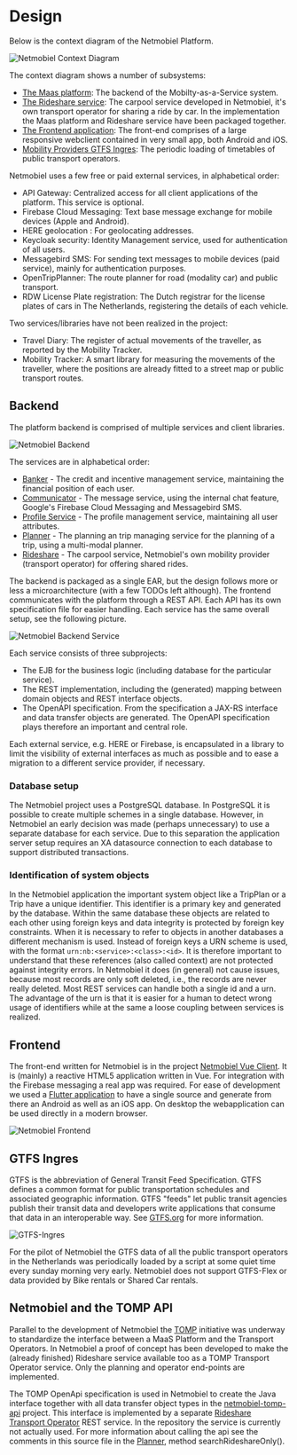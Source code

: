 # Design

Below is the context diagram of the Netmobiel Platform.

![Netmobiel Context Diagram](Netmobiel-Context-Diagram.png)

The context diagram shows a number of subsystems:
* [The Maas platform](#backend): The backend of the Mobilty-as-a-Service system.
* [The Rideshare service](#backend): The carpool service developed in Netmobiel, it's own transport operator for sharing a ride by car. In the implementation the Maas platform and Rideshare service have been packaged together.
* [The Frontend application](#frontend): The front-end comprises of a large responsive webclient contained in very small app, both Android and iOS.
* [Mobility Providers GTFS Ingres](#gtfs-ingres): The periodic loading of timetables of public transport operators.

Netmobiel uses a few free or paid external services, in alphabetical order:
* API Gateway: Centralized access  for all client applications of the platform. This service is optional.
* Firebase Cloud Messaging: Text base message exchange for mobile devices (Apple and Android).
* HERE geolocation : For geolocating addresses.
* Keycloak security: Identity Management service, used for authentication of all users.
* Messagebird SMS: For sending text messages to mobile devices (paid service), mainly for authentication purposes.
* OpenTripPlanner: The route planner for road (modality car) and public transport.
* RDW License Plate registration: The Dutch registrar for the license plates of cars in The Netherlands, registering the details of each vehicle.

Two services/libraries have not been realized in the project:
* Travel Diary: The register of actual movements of the traveller, as reported by the Mobility Tracker.
* Mobility Tracker: A smart library for measuring the movements of the traveller, where the positions are already fitted to a street map or public transport routes.

## Backend
The platform backend is comprised of multiple services and client libraries. 

![Netmobiel Backend](Netmobiel-Backend.png)

The services are in alphabetical order:
* [Banker](../netmobiel-banker-ejb/doc/design.md) - The credit and incentive management service, maintaining the financial position of each user.
* [Communicator](../netmobiel-communicator-ejb/doc/design.md) - The message service, using the internal chat feature, Google's Firebase Cloud Messaging and Messagebird SMS.
* [Profile Service](../netmobiel-profile-ejb/doc/design.md) - The profile management service, maintaining all user attributes.
* [Planner](../netmobiel-planner-ejb/doc/design.md) - The planning an trip managing service for the planning of a trip, using a multi-modal planner.
* [Rideshare](../netmobiel-rideshare-ejb/doc/design.md) - The carpool service, Netmobiel's own mobility provider (transport operator) for offering shared rides.

The backend is packaged as a single EAR, but the design follows more or less a microarchitecture (with a few TODOs left although). The frontend communicates with the platform through a REST API. Each API has its own specification file for easier handling. Each service has the same overall setup, see the following picture.

![Netmobiel Backend Service](Netmobiel-Backend-Service.png) 

Each service consists of three subprojects: 
 * The EJB for the business logic (including database for the particular service).
 * The REST implementation, including the (generated) mapping between domain objects and REST interface objects.
 * The OpenAPI specification. From the specification a JAX-RS interface and data transfer objects are generated. The OpenAPI specification plays therefore an important and central role.
 
Each external service, e.g. HERE or Firebase, is encapsulated in a library to limit the visibility of external interfaces as much as possible and to ease a migration to a different service provider, if necessary.

### Database setup
The Netmobiel project uses a PostgreSQL database. In PostgreSQL it is possible to create multiple schemes in a single database. However, in Netmobiel an early decision was made (perhaps unnecessary) to use a separate database for each service. Due to this separation the application server setup requires an XA datasource connection to each database to support distributed transactions. 

### Identification of system objects
In the Netmobiel application the important system object like a TripPlan or a Trip have a unique identifier. This identifier is a primary key and generated by the database. Within the same database these objects are related to each other using foreign keys and data integrity is protected by foreign key constraints. When it is necessary to refer to objects in another databases a different mechanism is used. Instead of foreign keys a URN scheme is used, with the format ```urn:nb:<service>:<class>:<id>```. It is therefore important to understand that these references (also called context) are not protected against integrity errors. In Netmobiel it does (in general) not cause issues, because most records are only soft deleted, i.e., the records are never really deleted. Most REST services can handle both a single id and a urn. The advantage of the urn is that it is easier for a human to detect wrong usage of identifiers while at the same a loose coupling between services is realized. 

## Frontend
The front-end written for Netmobiel is in the project [Netmobiel Vue Client](../../netmobiel-vue-client/README.md). It is (mainly) a reactive HTML5 application written in Vue. For integration with the Firebase messaging a real app was required. For ease of development we used a [Flutter application](../../netmobiel-flutter-client/README.md) to have a single source and generate from there an Android as well as an iOS app. On desktop the webapplication can be used directly in a modern browser.

![Netmobiel Frontend](Netmobiel-Frontend.png) 

## GTFS Ingres
GTFS is the abbreviation of General Transit Feed Specification. GTFS defines a common format for public transportation schedules and associated geographic information. GTFS "feeds" let public transit agencies publish their transit data and developers write applications that consume that data in an interoperable way. See [GTFS.org](https://gtfs.org/) for more information.

![GTFS-Ingres](GTFS-Ingres.png) 

For the pilot of Netmobiel the GTFS data of all the public transport operators in the Netherlands was periodically loaded by a script at some quiet time every sunday morning very early. Netmobiel does not support GTFS-Flex or data provided by Bike rentals or Shared Car rentals.

## Netmobiel and the TOMP API
Parallel to the development of Netmobiel the [TOMP](https://github.com/TOMP-WG/TOMP-API) initiative was underway to standardize the interface between a MaaS Platform and the Transport Operators. In Netmobiel a proof of concept has been developed to make the (already finished) Rideshare service available too as a TOMP Transport Operator service. Only the planning and operator end-points are implemented.

The TOMP OpenApi specification is used in Netmobiel to create the Java interface together with all data transfer object types in the [netmobiel-tomp-api](../netmobiel-tomp-api) project. This interface is implemented by a separate [Rideshare Transport Operator](../netmobiel-rideshare-to) REST service. In the repository the service is currently not actually used. For more information about calling the api see the comments in this source file in the [Planner](../netmobiel-planner-ejb/src/main/java/eu/netmobiel/planner/service/Planner.java), method searchRideshareOnly().

